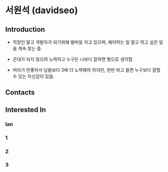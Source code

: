 # **서원석** (davidseo)

## Introduction

* 직장인 말고 개발자가 되기위해 발버둥 치고 있으며, 해야하는 일 말고 하고 싶은 일을 계속 찾는 중. 

* 꼰대가 되지 않으려 노력하고 누구든 나보다 잘하면 형으로 생각함. 

* 머리가 안좋아서 남들보다 3배 더 노력해야 하지만, 한번 파고 들면 누구보다 잘할 수 있는 자신감이 있음. 


## Contacts

## Interested In

### lan

### 1

### 2

### 3
